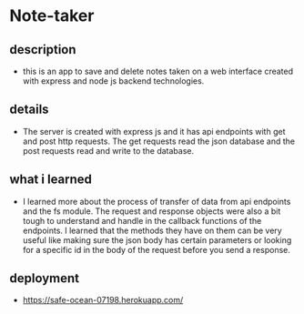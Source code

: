 # Note-taker

## description
- this is an app to save and delete notes taken on a web interface created with express and node js backend technologies.

## details
- The server is created with express js and it has api endpoints with get and post http requests. The get requests read the json database and the post requests read and write to the database.

## what i learned
- I learned more about the process of transfer of data from api endpoints and the fs module. The request and response objects were also a bit tough to understand and handle in the callback functions of the endpoints. I learned that the methods they have on them can be very useful like making sure the json body has certain parameters or looking for a specific id in the body of the request before you send a response.

## deployment
- https://safe-ocean-07198.herokuapp.com/

